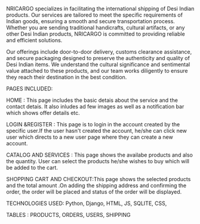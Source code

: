 NRICARGO specializes in facilitating the international shipping of Desi Indian products. Our services are tailored to meet the specific requirements of Indian goods, ensuring a smooth and secure transportation process. Whether you are sending traditional handicrafts, cultural artifacts, or any other Desi Indian products, NRICARGO is committed to providing reliable and efficient solutions.

Our offerings include door-to-door delivery, customs clearance assistance, and secure packaging designed to preserve the authenticity and quality of Desi Indian items. We understand the cultural significance and sentimental value attached to these products, and our team works diligently to ensure they reach their destination in the best condition.

PAGES INCLUDED:

HOME : This page includes the basic detais about the service and the contact detais. It also inludes ad few images as well as a notification bar which shows offer details etc.

LOGIN &REGISTER : This page is to login in the account created by the specific user.If the user hasn't created the account, he/she can click new user which directs to a new user page where they can create a new account. 

CATALOG AND SERVICES : This page shows the availabe products and also the quantity. User can select the products he/she wishes to buy which will be added to the cart.

SHOPPING CART AND CHECKOUT:This page shows the selected products and the total amount .On adding the shipping address and confirming the order, the order will be placed and status of the order will be displayed. 


TECHNOLOGIES USED:
Python, 
Django, 
HTML, 
JS, 
SQLITE, 
CSS, 

TABLES :
PRODUCTS,
ORDERS,
USERS,
SHIPPING

